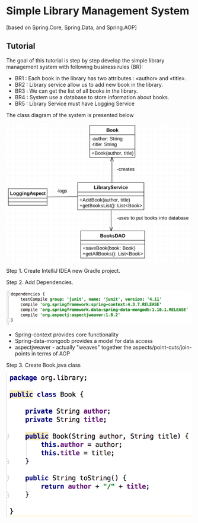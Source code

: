 # Simple Library Management System
[based on Spring.Core, Spring.Data, and Spring.AOP]

## Tutorial

The goal of this tutorial is step by step develop the simple library management system with following business rules (BR):
* BR1 : Each book in the library has two attributes : «author» and «title».
* BR2 : Library service allow us to add new book in the library.
* BR3 : We can get the list of all books in the library.
* BR4 : System use a database to store information about books.
* BR5 : Library Service must have Logging Service  

The class diagram of the system is presented below

<img src="https://raw.githubusercontent.com/MaratMingazov/Spring/master/images/Classes.png" width="500">

Step 1. Create IntelliJ IDEA new Gradle project.

Step 2. Add Dependencies.

<img src="https://raw.githubusercontent.com/MaratMingazov/Spring/master/images/Dependencies.png" width="500">

* Spring-context provides core functionality
* Spring-data-mongodb provides a model for data access
* aspectjweaver - actually "weaves" together the aspects/point-cuts/join-points in terms of AOP

Step 3. Create Book.java class

<img src="https://raw.githubusercontent.com/MaratMingazov/Spring/master/images/Book.png" width="500">
